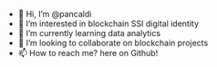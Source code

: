 - 👋 Hi, I’m @pancaldi
- 👀 I’m interested in blockchain SSI digital identity
- 🌱 I’m currently learning data analytics
- 💞️ I’m looking to collaborate on blockchain projects
- 📫 How to reach me? here on Github!

<!---
pancaldi/pancaldi is a ✨ special ✨ repository because its `README.md` (this file) appears on your GitHub profile.
You can click the Preview link to take a look at your changes.
--->
